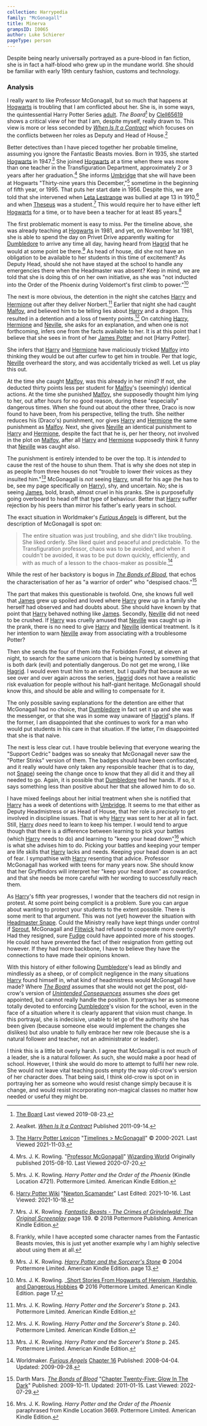 ```yaml
---
collection: Harrypedia
family: "McGonagall"
title: Minerva
grampsID: I0065
author: Luke Schierer
pageType: person
---
```


Despite being nearly universally portrayed as a pure-blood in fan fiction, she is in fact a half-blood who grew up in the mundane world. She should be familiar with early 19th century fashion, customs and technology.

### Analysis

I really want to like Professor McGonagall, but so much that happens at
[Hogwarts] is troubling that I am conflicted about her. She is, in some ways,
the quintessential Harry Potter Series [adult]. _The Board_[^190823-1] by
[Clell65619][dmffan] shows a critical view of her that I am, despite myself,
really drawn to. This view is more or less seconded by _[When Is It a
Contract][WIIAC]_ which focuses on the conflicts between her roles as Deputy and
Head of House.[^210322-2]

[adult]: /harrypedia/people/adults/

Better detectives than I have pieced together her probable timeline, assuming
you ignore the Fantastic Beasts movies. Born in 1935, she started [Hogwarts]
in 1947.[^211103-1] She joined [Hogwarts] at a time when there was more than one teacher in the Transfiguration Department, approximately 2 or 3 years after her graduation.[^200720-7] She informs [Umbridge] that she will have been at Hogwarts "Thirty-nine years this December,"[^200720-8] sometime in the beginning of fifth year, or 1995. That puts her start date in 1956. Despite this, we are told that she intervened when [Leta Lestrange][LL2] was bullied at age 13 in 1910,[^211018-1] and when [Theseus][TS1] was a student.[^211018-2] This would require her to have either left [Hogwarts] for a time, or to have been a teacher for at least 85 years.[^211018-3]

[LL2]: /harrypedia/people/lestrange/leta/
[Umbridge]: /harrypedia/people/umbridge/dolores_jane/
[TS1]: /harrypedia/people/scamander/theseus/

The first problematic moment is easy to miss. Per the timeline above, she was
already teaching at [Hogwarts] in 1981, and yet, on November 1st 1981, she is
able to spend the day on Privet Drive apparently waiting for [Dumbledore][AD1]
to arrive any time all day, having heard from [Hagrid] that he would at some
point be there.[^220927-5] As head of house, did she not have an obligation to
be available to her students in this time of excitement? As Deputy Head,
should she not have stayed at the school to handle any emergencies there when
the Headmaster was absent? Keep in mind, we are told that she is doing this of
on her own initiative, as she was "not inducted into the Order of the Phoenix
during Voldemort's first climb to power."[^220927-6]

[^220927-5]:
    Mrs. J. K. Rowling.
    _[Harry Potter and the Sorcerer's Stone](https://www.librarything.com/work/5403381/book/225886281)_
    © 2004 Pottermore Limited. American Kindle Edition. page 13.

[^220927-6]:
    Mrs. J. K. Rowling.
    \_[Short Stories From Hogwarts of Heroism, Hardship, and Dangerous Hobbies](https://www.librarything.com/work/18275508/book/226231606)
    © 2016 Pottermore Limited. American Kindle Edition. page 17.

The next is more obvious, the detention in the night she catches [Harry]
and [Hermione] out after they deliver Norbert.[^210429-1] Earlier that
night she had caught [Malfoy][Draco], and believed him to be telling lies about
[Harry] and a dragon. This resulted in a detention and a loss of twenty
points.[^210429-2] On catching [Harry], [Hermione] and [Neville], she
asks for an explanation, and when one is not forthcoming, infers one from the
facts available to her. It is at this point that I believe that she sees in
front of her [James Potter][James] and not [Harry Potter].

She infers that [Harry] and [Hermione] have maliciously tricked
[Malfoy][Draco] into thinking they would be out after curfew to get him in
trouble. Per that logic, [Neville] overheard the story, and was accidentally
tricked as well. Let us play this out.

At the time she caught [Malfoy][Draco], was this already in her mind? If not, she deducted thirty points less per student for [Malfoy][Draco]'s (seemingly) identical actions. At the time she punished [Malfoy][Draco], she supposedly thought him lying to her, out after hours for no good reason, during these "especially" dangerous times. When she found out about the other three, Draco is now found to have been, from his perspective, telling the truth. She neither reduces his (Draco's) punishment, nor gives [Harry] and [Hermione] the same punishment as [Malfoy][Draco]. Next, she gives [Neville] an identical punishment to [Harry] and [Hermione], despite the fact that he is, per her theory, not involved in the plot on [Malfoy][Draco], after all [Harry] and [Hermione] supposedly think it funny that [Neville] was caught also.

The punishment is entirely intended to be over the top. It is _intended_ to
cause the rest of the house to shun them. That is why she does not step in as
people from three houses do not "trouble to lower their voices as they insulted
him."[^210504-2] McGonagall is _not_ seeing [Harry], small for his age (he
has to be, see my page specifically on [Harry]), shy, and uncertain. No; she
is seeing [James], bold, brash, almost cruel in his pranks. She is
purposefully going overboard to head off that type of behaviour. Better that
[Harry] suffer rejection by his peers than mirror his father's early years in
school.

[James]: /harrypedia/people/potter/james/

The exact situation in Worldmaker's _[Furious Angels][WMFA1]_ is different, but
the description of McGonagall is spot on:

> The entire situation was just troubling, and she didn't like troubling. She
> liked orderly. She liked quiet and peaceful and predictable. To the
> Transfiguration professor, chaos was to be avoided, and when it couldn't be
> avoided, it was to be put down quickly, efficiently, and with as much of a
> lesson to the chaos-maker as possible.[^210922-2]

While the rest of her backstory is bogus in _[The Bonds of Blood][TBoB]_, that
echos the characterisation of her as "a warrior of order" who "despised
chaos."[^220729-2]

The part that makes this questionable is twofold. One, she knows full well that
[James] grew up spoiled and loved where [Harry] grew up in a family she
herself had observed and had doubts about. She should have known by that point
that [Harry] behaved nothing like [James]. Secondly, [Neville] did not
need to be crushed. If [Harry] was cruelly amused that [Neville] was caught up
in the prank, there is no need to give [Harry] and [Neville] identical
treatment. Is it her intention to warn [Neville] away from associating with a
troublesome Potter?

Then she sends the four of them into the Forbidden Forest, at eleven at night,
to search for the same unicorn that is being hunted by something that is both
dark (evil) and potentially dangerous. Do not get me wrong, I like [Hagrid].
I would even trust him to an extent, but I qualify that because as we see over
and over again across the series, [Hagrid] does not have a realistic risk
evaluation for people without his half-giant heritage. McGonagall should know
this, and should be able and willing to compensate for it.

[Hagrid]: /harrypedia/people/hagrid/rubeus/

The only possible saving explanations for the detention are either that
McGonagall had no choice, that [Dumbledore][AD1] in fact set it up and she was
the messenger, or that she was in some way unaware of [Hagrid]'s plans. If the
former, I am disappointed that she continues to work for a man who would put
students in his care in that situation. If the latter, I'm disappointed that
she is that naive.

The next is less clear cut. I have trouble believing that everyone wearing the
"Support Cedric" badges was so sneaky that McGonagall never saw the "Potter
Stinks" version of them. The badges should have been confiscated, and it really
would have only taken any responsible teacher (that is to day, not [Snape])
seeing the change once to know that they all did it and they all needed to go.
Again, it is possible that [Dumbledore][AD1] tied her hands. If so, it says
something less than positive about her that she allowed him to do so.

I have mixed feelings about her initial treatment when she is notified that
[Harry] has a week of detentions with [Umbridge]. It seems to me that either
as Deputy Headmistress or as Head of House, that her role is _precisely_ to get
involved in discipline issues. That is why [Harry] was sent to her at all in
fact. Still, [Harry] _does_ need to learn to keep his temper. I would tend
to argue though that there is a difference between learning to pick your battles
(which [Harry] needs to do) and learning to "keep your head down"[^210429-3]
which is what she advises him to do. Picking your battles and keeping your
temper are life skills that [Harry] lacks and needs. Keeping your head down is
an act of fear. I sympathise with [Harry] resenting that advice. Professor
McGonagall has worked with teens for many years now. She should know that her
Gryffindors will interpret her "keep your head down" as cowardice, and that she
needs be more careful with her wording to successfully reach them.

As [Harry]'s fifth year progresses, I wonder that the teachers did not resign
in protest. At some point being complicit is a problem. Sure you can argue
about wanting to protect your students to the extent possible. There is some
merit to that argument. This was not (yet) however the situation with
[Headmaster Snape][Snape]. Could the Ministry really have kept things under
control if [Sprout], McGonagall and [Flitwick] had refused to cooperate more
overtly? Had they resigned, sure [Fudge] could have appointed more of his
stooges. He could not have prevented the fact of their resignation from
getting out however. If they had more backbone, I have to believe they have
the connections to have made their opinions known.

[Sprout]: /harrypedia/people/sprout/pomona/
[Flitwick]: /harrypedia/people/flitwick/filus/
[Fudge]: /harrypedia/people/fudge/cornelius_oswald/

With this history of either following [Dumbledore][AD1]'s lead as blindly and
mindlessly as a sheep, or of complicit negligence in the many situations
[Harry] found himself in, what kind of headmistress would McGonagall have
made? Where _[The Board][CTB2]_ assumes that she would not get the post,
old-crow's version of _[Unintended Consequences][OCUC1]_ assumes she _does_ get
appointed, but cannot really handle the position. It portrays her as someone
totally devoted to enforcing [Dumbledore][AD1]'s vision for the school, even in
the face of a situation where it is clearly apparent that vision must change.
In this portrayal, she is indecisive, unable to let go of the authority she has
been given (because someone else would implement the changes she dislikes) but
also unable to fully embrace her new role (because she is a natural follower
and teacher, not an administrator or leader).

I think this is a little bit overly harsh. I agree that McGonagall is not much
of a leader, she is a natural follower. As such, she would make a poor head of
school. However, I think she would do more to attempt to fulfil her new role.
She would not leave vital teaching posts empty the way old-crow's version of her
character does. That being said, I think old-crow is spot on in portraying her
as someone who would resist change simply because it is change, and would resist
incorporating non-magical classes no matter how needed or useful they might be.

[Snape]: /harrypedia/people/snape/severus/
[James]: /harrypedia/people/potter/james/
[Neville]: /harrypedia/people/longbottom/neville/
[Draco]: /harrypedia/people/malfoy/draco_lucius/
[Harry]: /harrypedia/people/potter/harry_james/
[Hermione]: /harrypedia/people/granger/hermione_jean/
[RBW1]: /harrypedia/people/weasley/ronald_bilius//
[AD1]: /harrypedia/people/dumbledore/albus_percival_wulfric_brian/
[Hogwarts]: /harrypedia/hogwarts/
[OCUC1]: https://www.fanfiction.net/s/13903544/
[CTB2]: https://archiveofourown.org/works/156533
[WMFA1]: https://www.fanfiction.net/s/4175909
[TBoB]: https://www.fanfiction.net/s/5435295

[^220729-2]:
    Darth Mars.
    _[The Bonds of Blood][TBoB]_
    "[Chapter Twenty-Five: Glow In The Dark](https://www.fanfiction.net/s/5435295/25/The-Bonds-of-Blood)"
    Published: 2009-10-11. Updated: 2011-01-15. Last Viewed: 2022-07-29.

[^211103-1]:
    [The Harry Potter Lexicon](https://www.hp-lexicon.org/)
    "[Timelines > McGonagall](https://www.hp-lexicon.org/timeline/character-timelines/mcgonagall/)"
    © 2000-2021. Last Viewed 2021-11-03.

[^210922-2]:
    Worldmaker.
    _[Furious Angels](https://www.fanfiction.net/s/4175909)_
    [Chapter 16](https://www.fanfiction.net/s/4175909/16/Furious-Angels)
    Published: 2008-04-04. Updated: 2009-09-28.

[^210504-2]:
    Mrs. J. K. Rowling. _Harry Potter and the Sorcerer's Stone_
    p. 245. Pottermore Limited. American Kindle Edition.

[^210429-1]:
    Mrs. J. K. Rowling. _Harry Potter and the Sorcerer's Stone_
    p. 243. Pottermore Limited. American Kindle Edition.

[^210429-2]:
    Mrs. J. K. Rowling. _Harry Potter and the Sorcerer's Stone_
    p. 240. Pottermore Limited. American Kindle Edition.

[^210429-3]:
    Mrs. J. K. Rowling. _Harry Potter and the Order of the Phoenix_
    paraphrased from Kindle Location 3669. Pottermore Limited. American Kindle Edition.

[dmffan]: https://deluded-musings.fanficauthors.net

[^210322-2]:
    Aealket.
    _[When Is It a Contract](https://www.fanfiction.net/s/7382549)_ Published 2011-09-14.

[WIIAC]: https://www.fanfiction.net/s/7382549

[^190823-1]:
    [The Board](https://deluded-musings.fanficauthors.net/The_Board/The_Board/)
    Last viewed 2019-08-23.

[^200720-7]:
    Mrs. J. K. Rowling.
    "[Professor McGonagall](https://www.wizardingworld.com/writing-by-jk-rowling/professor-mcgonagall)"
    [Wizarding World](https://www.wizardingworld.com/) Originally published
    2015-08-10. Last Viewed 2020-07-20.

[^200720-8]:
    Mrs. J. K. Rowling. _Harry Potter and the Order of the Phoenix_
    (Kindle Location 4721). Pottermore Limited. American Kindle Edition.

[^211018-1]:
    [Harry Potter Wiki](https://harrypotter.fandom.com/wiki)
    "[Newton Scamander](https://harrypotter.fandom.com/wiki/Newton_Scamander)"
    Last Edited: 2021-10-16. Last Viewed: 2021-10-18.

[^211018-2]:
    Mrs. J. K. Rowling.
    _[Fantastic Beasts - The Crimes of Grindelwald: The Original
    Screenplay](https://www.goodreads.com/book/show/39330961-fantastic-beasts---the-crimes-of-grindelwald)_
    page 139. © 2018 Pottermore Publishing. American Kindle Edition.

[^211018-3]:
    Frankly, while I have accepted some character names from
    the Fantastic Beasts movies, this is just yet another example why I am
    highly selective about using them at all.
